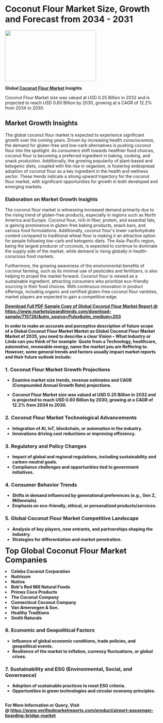 <H1>Coconut Flour Market Size, Growth and Forecast from 2034 - 2031</H1><img class="aligncenter size-medium wp-image-584254" src="https://thirdeyenews.in/wp-content/uploads/2034/09/Global-Market-Research-300x168.jpeg" alt="" width="300" height="168" /><p><strong>Global&nbsp;<a href="https://www.marketsizeandtrends.com/download-sample/715726/&amp;utm_source=Pulse&amp;utm_medium=203">Coconut Flour Market</a> Insights</strong></p><p>Coconut Flour Market size was valued at USD 0.25 Billion in 2032 and is projected to reach USD 0.60 Billion by 2030, growing at a CAGR of 12.2% from 2034 to 2030.</p><p><h2>Market Growth Insights</h2> <p>The global coconut flour market is expected to experience significant growth over the coming years. Driven by increasing health consciousness, the demand for gluten-free and low-carb alternatives is pushing coconut flour into the spotlight. As consumers shift towards healthier food choices, coconut flour is becoming a preferred ingredient in baking, cooking, and snack production. Additionally, the growing popularity of plant-based and ketogenic diets, coupled with the rise in veganism, is fostering widespread adoption of coconut flour as a key ingredient in the health and wellness sector. These trends indicate a strong upward trajectory for the coconut flour market, with significant opportunities for growth in both developed and emerging markets.</p> <p><strong><a href="#"></a></strong></p> <h3>Elaboration on Market Growth Insights</h3> <p>The coconut flour market is witnessing increased demand primarily due to the rising trend of gluten-free products, especially in regions such as North America and Europe. Coconut flour, rich in fiber, protein, and essential fats, is gaining prominence in gluten-free baking products, snack bars, and various food formulations. Additionally, coconut flour's lower carbohydrate content compared to traditional wheat flour is making it an attractive option for people following low-carb and ketogenic diets. The Asia-Pacific region, being the largest producer of coconuts, is expected to continue to dominate the supply side of the market, while demand is rising globally in health-conscious food markets.</p> <p>Furthermore, the growing awareness of the environmental benefits of coconut farming, such as its minimal use of pesticides and fertilizers, is also helping to propel the market forward. Coconut flour is viewed as a sustainable ingredient, attracting consumers who prioritize eco-friendly sourcing in their food choices. With continuous innovation in product offerings, including organic and certified gluten-free coconut flour varieties, market players are expected to gain a competitive edge.</p> <p><strong><a href="#"></p><p><span class=""><strong>Download Full PDF Sample Copy of Global Coconut Flour Market Report</strong> @ <a href="https://www.marketsizeandtrends.com/download-sample/715726/&amp;utm_source=Pulse&amp;utm_medium=203" target="_blank">https://www.marketsizeandtrends.com/download-sample/715726/&amp;utm_source=Pulse&amp;utm_medium=203</a></span></p><p>In order to make an accurate and perceptive description of future scope of a Global&nbsp;Coconut Flour Market Market as Global&nbsp;Coconut Flour Market Market of 2035, you need to describe a clear Vision &ndash; What Industry or Linda can you think of for example: Quote from a Technology, healthcare, automotive, renewable energy, name the market you are Reffering to. However, some general trends and factors usually impact market reports and their future outlook include:</p><h3>1.&nbsp;<strong>Coconut Flour Market Growth Projections</strong></h3><ul><li>Examine market size trends, revenue estimates and CAGR (Compounded Annual Growth Rate) projections.</li><li><p>Coconut Flour Market size was valued at USD 0.25 Billion in 2032 and is projected to reach USD 0.60 Billion by 2030, growing at a CAGR of 12.2% from 2034 to 2030.</p></li></ul><h3>2.&nbsp;<strong>Coconut Flour Market Technological Advancements</strong></h3><ul><li>Integration of AI, IoT, blockchain, or automation in the industry.</li><li>Innovations driving cost reductions or improving efficiency.</li></ul><h3>3.&nbsp;<strong>Regulatory and Policy Changes</strong></h3><ul><li>Impact of global and regional regulations, including sustainability and carbon-neutral goals.</li><li>Compliance challenges and opportunities tied to government initiatives.</li></ul><h3>4.&nbsp;<strong>Consumer Behavior Trends</strong></h3><ul><li>Shifts in demand influenced by generational preferences (e.g., Gen Z, Millennials).</li><li>Emphasis on eco-friendly, ethical, or personalized products/services.</li></ul><h3>5.&nbsp;<strong>Global Coconut Flour Market Competitive Landscape</strong></h3><ul><li>Analysis of key players, new entrants, and partnerships shaping the industry.</li><li>Strategies for differentiation and market penetration.</li></ul><p data-pm-slice="1 1 []"><span style="color: inherit; font-family: inherit; font-size: 25px;">Top Global Coconut Flour Market Companies</span></p><div class="" data-test-id=""><p><li>Celebs Coconut Corporation</li><li> Nutrisure</li><li> Nutiva</li><li> Bob's Red Mill Natural Foods</li><li> Primex Coco Products</li><li> The Coconut Company</li><li> Connecticut Coconut Company</li><li> Van Amerongen & Son.</li><li> Healthy Traditions</li><li> Smith Naturals</li></p></div><h3>6.&nbsp;<strong>Economic and Geopolitical Factors</strong></h3><ul><li>Influence of global economic conditions, trade policies, and geopolitical events.</li><li>Resilience of the market to inflation, currency fluctuations, or global crises.</li></ul><h3>7.&nbsp;<strong>Sustainability and ESG (Environmental, Social, and Governance)</strong></h3><ul><li>Adoption of sustainable practices to meet ESG criteria.</li><li>Opportunities in green technologies and circular economy principles.</li></ul><h2><strong style="font-size: 14px;">For More Information or Query, Visit @&nbsp;</strong><a style="background-color: #ffffff; font-size: 14px;" href="https://www.marketsizeandtrends.com/report/coconut-flour-market/" target="_blank">https://www.verifiedmarketreports.com/product/airport-passenger-boarding-bridge-market</a></h2>
